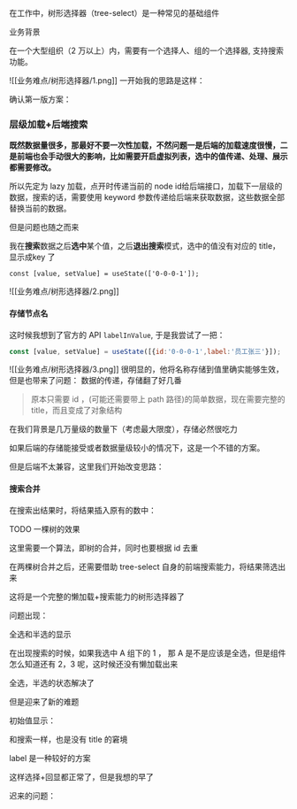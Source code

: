 
在工作中，树形选择器（tree-select）是一种常见的基础组件

业务背景

在一个大型组织（2 万以上）内，需要有一个选择人、组的一个选择器, 支持搜索功能。

![[业务难点/树形选择器/1.png]]
一开始我的思路是这样：

确认第一版方案：

### 层级加载+后端搜索

**既然数据量很多，那最好不要一次性加载，不然问题一是后端的加载速度很慢，二是前端也会手动很大的影响，比如需要开启虚拟列表，选中的值传递、处理、展示都需要修改。**

所以先定为 lazy 加载，点开时传递当前的 node id给后端接口，加载下一层级的数据，搜索的话，需要使用 keyword 参数传递给后端来获取数据，这些数据全部替换当前的数据。


但是问题也随之而来

我在**搜索**数据之后**选中**某个值，之后**退出搜索**模式，选中的值没有对应的 title，显示成key 了

```JS
const [value, setValue] = useState(['0-0-0-1']);
```
![[业务难点/树形选择器/2.png]]
#### 存储节点名

这时候我想到了官方的 API `labelInValue`,  于是我尝试了一把：

```js
const [value, setValue] = useState([{id:'0-0-0-1',label:'员工张三'}]);
```

![[业务难点/树形选择器/3.png]]
很明显的，他将名称存储到值里确实能够生效，但是也带来了问题：
数据的传递，存储翻了好几番

>原本只需要 id ，(可能还需要带上 path 路径)的简单数据，现在需要完整的 title，而且变成了对象结构

在我们背景是几万量级的数量下（考虑最大限度），存储必然很吃力

如果后端的存储能接受或者数据量级较小的情况下，这是一个不错的方案。

但是后端不太兼容，这里我们开始改变思路：

#### 搜索合并


在搜索出结果时，将结果插入原有的数中：

TODO 一棵树的效果

这里需要一个算法，即树的合并，同时也要根据 id 去重


在两棵树合并之后，还需要借助 tree-select 自身的前端搜索能力，将结果筛选出来

这将是一个完整的懒加载+搜索能力的树形选择器了


问题出现：

全选和半选的显示

在出现搜索的时候，如果我选中 A 组下的 1 ， 那 A 是不是应该是全选，但是组件怎么知道还有 2，3 呢，这时候还没有懒加载出来



全选，半选的状态解决了



但是迎来了新的难题

初始值显示：

和搜索一样，也是没有 title 的窘境

label 是一种较好的方案



这样选择+回显都正常了，但是我想的早了


迟来的问题：








